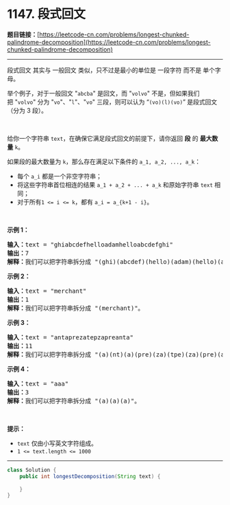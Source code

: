 # 1147. 段式回文

**题目链接：**[https://leetcode-cn.com/problems/longest-chunked-palindrome-decomposition](https://leetcode-cn.com/problems/longest-chunked-palindrome-decomposition)

---

<div class="content__1Y2H">
 <div class="notranslate">
  <p>段式回文 其实与 一般回文 类似，只不过是最小的单位是 一段字符&nbsp;而不是 单个字母。</p> 
  <p>举个例子，对于一般回文 "<code>abcba</code>" 是回文，而 "<code>volvo</code>" 不是，但如果我们把&nbsp;"<code>volvo</code>" 分为 "<code>vo</code>"、"<code>l</code>"、"<code>vo</code>" 三段，则可以认为 “<code>(vo)(l)(vo)</code>” 是段式回文（分为 3 段）。</p> 
  <p>&nbsp;</p> 
  <p>给你一个字符串&nbsp;<code>text</code>，在确保它满足段式回文的前提下，请你返回 <strong>段</strong> 的&nbsp;<strong>最大数量</strong>&nbsp;<code>k</code>。</p> 
  <p>如果段的最大数量为&nbsp;<code>k</code>，那么存在满足以下条件的&nbsp;<code>a_1, a_2, ..., a_k</code>：</p> 
  <ul> 
   <li>每个&nbsp;<code>a_i</code>&nbsp;都是一个非空字符串；</li> 
   <li>将这些字符串首位相连的结果&nbsp;<code>a_1 + a_2 + ... + a_k</code>&nbsp;和原始字符串&nbsp;<code>text</code>&nbsp;相同；</li> 
   <li>对于所有<code>1 &lt;= i &lt;= k</code>，都有&nbsp;<code>a_i = a_{k+1 - i}</code>。</li> 
  </ul> 
  <p>&nbsp;</p> 
  <p><strong>示例 1：</strong></p> 
  <pre class="language-text"><strong>输入：</strong>text = "ghiabcdefhelloadamhelloabcdefghi"
<strong>输出：</strong>7
<strong>解释：</strong>我们可以把字符串拆分成 "(ghi)(abcdef)(hello)(adam)(hello)(abcdef)(ghi)"。
</pre> 
  <p><strong>示例 2：</strong></p> 
  <pre class="language-text"><strong>输入：</strong>text = "merchant"
<strong>输出：</strong>1
<strong>解释：</strong>我们可以把字符串拆分成 "(merchant)"。
</pre> 
  <p><strong>示例 3：</strong></p> 
  <pre class="language-text"><strong>输入：</strong>text = "antaprezatepzapreanta"
<strong>输出：</strong>11
<strong>解释：</strong>我们可以把字符串拆分成 "(a)(nt)(a)(pre)(za)(tpe)(za)(pre)(a)(nt)(a)"。
</pre> 
  <p><strong>示例 4：</strong></p> 
  <pre class="language-text"><strong>输入：</strong>text = "aaa"
<strong>输出：</strong>3
<strong>解释：</strong>我们可以把字符串拆分成 "(a)(a)(a)"。
</pre> 
  <p>&nbsp;</p> 
  <p><strong>提示：</strong></p> 
  <ul> 
   <li><code>text</code>&nbsp;仅由小写英文字符组成。</li> 
   <li><code>1 &lt;= text.length &lt;= 1000</code></li> 
  </ul> 
 </div>
</div>

---

```java
class Solution {
    public int longestDecomposition(String text) {
        
    }
}
```